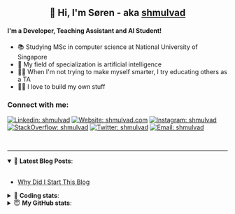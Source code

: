 <h2 align="center">
	👋 Hi, I'm Søren - aka <a href="https://shmulvad.com">shmulvad</a>
</h2>

#### I'm a Developer, Teaching Assistant and AI Student!
- 📚 Studying MSc in computer science at National University of Singapore
- 🧠 My field of specialization is artificial intelligence
- 👨‍🏫 When I'm not trying to make myself smarter, I try educating others as a TA
- 👨‍💻 I love to build my own stuff

### Connect with me:

[![Linkedin: shmulvad](https://img.shields.io/badge/shmulvad-blue?style=flat&logo=Linkedin&logoColor=white)][linkedin]
[![Website: shmulvad.com](https://img.shields.io/badge/shmulvad.com-47CCCC?&style=flat&logo=Google-Chrome&logoColor=white)][website]
[![Instagram: shmulvad](https://img.shields.io/badge/-@shmulvad-purple?style=flat&logo=Instagram&logoColor=white)][instagram]
[![StackOverflow: shmulvad](https://img.shields.io/badge/shmulvad-FE7A16?style=flat&logo=stack-overflow&logoColor=white)][stackOverflow]
[![Twitter: shmulvad](https://img.shields.io/badge/@shmulvad-1ca0f1?style=flat&logo=twitter&logoColor=white)][twitter]
[![Email: shmulvad](https://img.shields.io/badge/shmulvad-D14836?style=flat&logo=gmail&logoColor=white)][mail]

<br />

---

<details open>
 <summary>📕 <b>Latest Blog Posts</b>: </summary>

<br>

<!-- BLOG-POST-LIST:START -->
- [Why Did I Start This Blog](https://shmulvad.com/blog/why-did-start-this-blog)
<!-- BLOG-POST-LIST:END -->

</details>

<!-- --- -->

<details>
 <summary>🤖 <b>Coding stats</b>: </summary>

<br>

<!--START_SECTION:waka-->
**I'm a Night 🦉** 

```text
🌞 Morning    63 commits     ██░░░░░░░░░░░░░░░░░░░░░░░   8.43% 
🌆 Daytime    262 commits    ████████░░░░░░░░░░░░░░░░░   35.07% 
🌃 Evening    263 commits    ████████░░░░░░░░░░░░░░░░░   35.21% 
🌙 Night      159 commits    █████░░░░░░░░░░░░░░░░░░░░   21.29%

```


📊 **This Week I Spent My Time On** 

```text
💬 Programming Languages: 
Python                   5 hrs 36 mins       ██████████████████████░░░   87.79% 
Other                    28 mins             █░░░░░░░░░░░░░░░░░░░░░░░░   7.39% 
Text                     14 mins             █░░░░░░░░░░░░░░░░░░░░░░░░   3.83% 
Git Config               2 mins              ░░░░░░░░░░░░░░░░░░░░░░░░░   0.71% 
JSON                     1 min               ░░░░░░░░░░░░░░░░░░░░░░░░░   0.28%

🔥 Editors: 
VS Code                  5 hrs 30 mins       █████████████████████░░░░   86.33% 
Zsh                      28 mins             █░░░░░░░░░░░░░░░░░░░░░░░░   7.33% 
Sublime Text             24 mins             █░░░░░░░░░░░░░░░░░░░░░░░░   6.34%

🐱‍💻 Projects: 
src                      5 hrs 44 mins       ██████████████████████░░░   89.97% 
Unknown Project          20 mins             █░░░░░░░░░░░░░░░░░░░░░░░░   5.41% 
Terminal                 17 mins             █░░░░░░░░░░░░░░░░░░░░░░░░   4.62%

```


 Last Updated on 12/06/2021
<!--END_SECTION:waka-->

</details>

<!-- --- -->

<details>
 <summary>😇 <b>My GitHub stats</b>: </summary>

<br>

<img align="left" alt="shmulvad's Github Stats" src="https://github-readme-stats.vercel.app/api?username=shmulvad&show_icons=true&hide_border=true" />

</details>



[website]: https://shmulvad.com
[twitter]: https://twitter.com/shmulvad
[linkedin]: https://linkedin.com/in/shmulvad
[instagram]: https://instagram.com/shmulvad
[stackOverflow]: https://stackoverflow.com/users/9248793/shmulvad
[mail]: mailto:shmulvad@gmail.com
[github]: https://github.com/shmulvad
